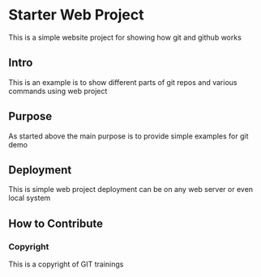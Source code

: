 # Starter Web Project
This is a simple website project for showing how git and github works

## Intro
This is an example is to show different parts of git repos and various commands using web project

## Purpose
As started above the main purpose is to provide simple examples for git demo

## Deployment
This is simple web project deployment can be on any web server or even local system

## How to Contribute


### Copyright
This is a copyright of GIT trainings